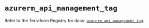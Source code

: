 # `azurerm_api_management_tag`

Refer to the Terraform Registry for docs: [`azurerm_api_management_tag`](https://registry.terraform.io/providers/hashicorp/azurerm/4.33.0/docs/resources/api_management_tag).
